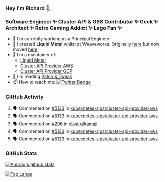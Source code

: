 ### Hey I'm Richard 👋, 

<h3 align="left">Software Engineer ✨ Cluster API & OSS Contributor ✨ Geek ✨ Architect ✨ Retro Gaming Addict ✨ Lego Fan ✨</h3>

- 🔭 I’m currently working as a Principal Engineer
- 📯 I created **Liquid Metal** whilst at Weaveworks. Originally [here](https://github.com/weaveworks-liquidmetal) but now moved [here](https://github.com/liquidmetal-dev).
- 👯 I’m a maintainer of:
  -  [Liquid Metal](https://github.com/liquidmetal-dev)
  -  [Cluster API Provider AWS](https://github.com/kubernetes-sigs/cluster-api-provider-aws)
  -  [Cluster API Provider GCP](https://github.com/kubernetes-sigs/cluster-api-provider-gcp)
- 💬 I'm reading [Patch & Tweak](https://bjooks.com/products/patch-tweak-exploring-modular-synthesis)
- 📫 How to reach me: [![Twitter Badge](https://img.shields.io/badge/-@fruit_case-00acee?style=flat&logo=Twitter&logoColor=white)](https://twitter.com/intent/follow?screen_name=fruit_case "Follow on Twitter")

### GitHub Activity 

<!--START_SECTION:activity-->
1. 🗣 Commented on [#5133](https://github.com/kubernetes-sigs/cluster-api-provider-aws/pull/5133#issuecomment-2426854402) in [kubernetes-sigs/cluster-api-provider-aws](https://github.com/kubernetes-sigs/cluster-api-provider-aws)
2. 🗣 Commented on [#5133](https://github.com/kubernetes-sigs/cluster-api-provider-aws/pull/5133#issuecomment-2426782911) in [kubernetes-sigs/cluster-api-provider-aws](https://github.com/kubernetes-sigs/cluster-api-provider-aws)
3. 🗣 Commented on [#296](https://github.com/clastix/kamaji/issues/296#issuecomment-2426534560) in [clastix/kamaji](https://github.com/clastix/kamaji)
4. 🗣 Commented on [#5133](https://github.com/kubernetes-sigs/cluster-api-provider-aws/pull/5133#issuecomment-2426344913) in [kubernetes-sigs/cluster-api-provider-aws](https://github.com/kubernetes-sigs/cluster-api-provider-aws)
5. 🗣 Commented on [#5133](https://github.com/kubernetes-sigs/cluster-api-provider-aws/pull/5133#issuecomment-2424839212) in [kubernetes-sigs/cluster-api-provider-aws](https://github.com/kubernetes-sigs/cluster-api-provider-aws)
<!--END_SECTION:activity-->

### GitHub Stats

[![Anurag's github stats](https://github-readme-stats.vercel.app/api?username=richardcase&count_private=true&show_icons=true)](https://github.com/anuraghazra/github-readme-stats)

[![Top Langs](https://github-readme-stats.vercel.app/api/top-langs/?username=richardcase&hide=html&layout=compact)](https://github.com/anuraghazra/github-readme-stats)

